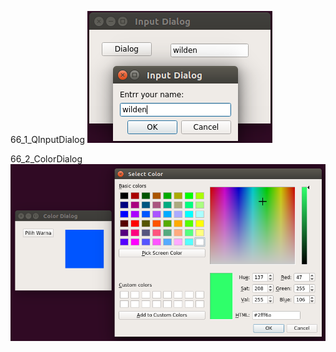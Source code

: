 66_1_QInputDialog
![alt text](66_1_QInputDialog/66_1_QInputDialog.png)

66_2_ColorDialog
![alt text](66_2_ColorDialog/66_2_ColorDialog.png)
